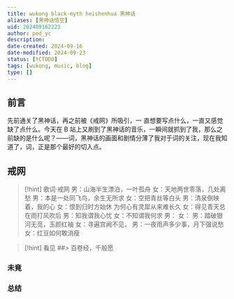 ```yaml
---
title: wukong black-myth heishenhua 黑神话
aliases: [黑神话悟空]
uid: 202409162223
author: ped_yc
description: 
date-created: 2024-09-16
date-modified: 2024-09-23
status: [YCTODO]
tags: [wukong, music, blog]
type: []
---
```


## 前言

先前通关了黑神话，再之前被《戒网》所吸引，一 []() 直想要写点什么，一直又感觉缺了点什么。今天在 B 站上又刷到了黑神话的音乐，一瞬间就抓到了我，那么之前缺的是什么呢？——词，黑神话的画面和剧情分薄了我对于词的关注，现在我知道了，词，正是那个最好的切入点。

## 戒网

> [!hint] 歌词·戒网
> 男：山海半生漂泊，一叶孤舟
> 女：天地两世零落，几处离愁
> 男：本是一处同飞鸟，余生无所求
> 女：空把青丝等白头
> 男：清泉倒映着，我的心
> 女：恨到归时方始休
> 为何心有灵犀从来难长久
> 女：得见青天总在雨打风吹后
> 男：知我谓我心忧
> 女：不知谓我何求
> 男：
> 女：
> 男：踏破银河无觅，玉颜红袖
> 女：寻遍宫阙不见， 男：一夜雨声多少事，月下强说愁
> 女：红豆如何敢消瘦

> [!hint] 看见
##> 百卷经，千般愿

### 未竟

### 总结
